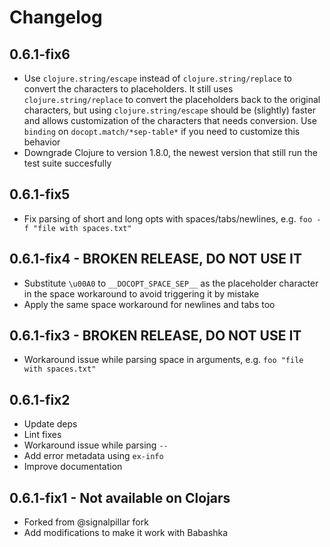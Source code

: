 # Changelog

## 0.6.1-fix6
- Use `clojure.string/escape` instead of `clojure.string/replace` to convert
  the characters to placeholders. It still uses `clojure.string/replace` to
  convert the placeholders back to the original characters, but using
  `clojure.string/escape` should be (slightly) faster and allows customization
  of the characters that needs conversion. Use `binding` on
  `docopt.match/*sep-table*` if you need to customize this behavior
- Downgrade Clojure to version 1.8.0, the newest version that still run
  the test suite succesfully

## 0.6.1-fix5
- Fix parsing of short and long opts with spaces/tabs/newlines, e.g.
  `foo -f "file with spaces.txt"`

## 0.6.1-fix4 - BROKEN RELEASE, DO NOT USE IT
- Substitute `\u00A0` to `__DOCOPT_SPACE_SEP__` as the placeholder character
  in the space workaround to avoid triggering it by mistake
- Apply the same space workaround for newlines and tabs too

## 0.6.1-fix3 - BROKEN RELEASE, DO NOT USE IT
- Workaround issue while parsing space in arguments, e.g.
  `foo "file with spaces.txt"`

## 0.6.1-fix2
- Update deps
- Lint fixes
- Workaround issue while parsing `--`
- Add error metadata using `ex-info`
- Improve documentation

## 0.6.1-fix1 - Not available on Clojars
- Forked from @signalpillar fork
- Add modifications to make it work with Babashka
